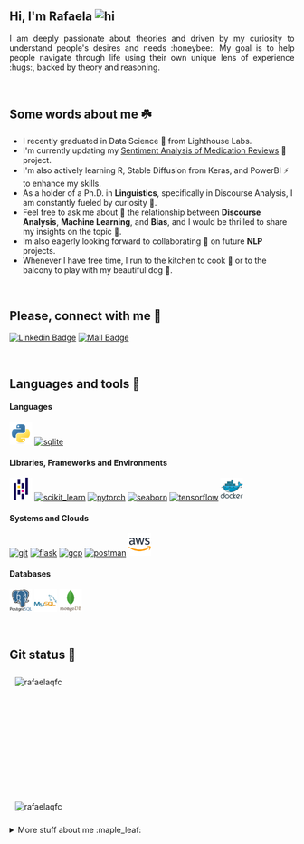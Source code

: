 
<br>

## Hi, I'm Rafaela <img src="https://user-images.githubusercontent.com/1303154/88677602-1635ba80-d120-11ea-84d8-d263ba5fc3c0.gif" width="28px" height="28px" alt="hi">

<p h4 align="justify"> I am deeply passionate about theories and driven by my curiosity to understand people's desires and needs :honeybee:. My goal is to help people navigate through life using their own unique lens of experience :hugs:, backed by theory and reasoning. </h4> </p>

<br>

## Some words about me :shamrock:

- I recently graduated in Data Science :disguised_face: from Lighthouse Labs.
- I'm currently updating my [Sentiment Analysis of Medication Reviews](https://github.com/rafaelaqfc/Sentiment-Analysis-of-Medication-Reviews-Project.git) :telescope: project.
- I'm also actively learning R, Stable Diffusion from Keras, and PowerBI ⚡ to enhance my skills. 
- As a holder of a Ph.D. in **Linguistics**, specifically in Discourse Analysis, I am constantly fueled by curiosity :speak_no_evil:. 
- Feel free to ask me about :speech_balloon: the relationship between **Discourse Analysis**, **Machine Learning**, and **Bias**, and I would be thrilled to share my insights on the topic :thinking:. 
- Im also eagerly looking forward to collaborating :dancers: on future **NLP** projects.
- Whenever I have free time, I run to the kitchen to cook :stuffed_flatbread: or to the balcony to play with my beautiful dog :dog:.

<br>

## Please, connect with me :mushroom:

 [![Linkedin Badge](https://img.shields.io/badge/-Rafaela-0e76a8?style=flat&labelColor=0e76a8&logo=linkedin&logoColor=white)](https://www.linkedin.com/in/rafaelaqfcordeiro/)
 [![Mail Badge](https://img.shields.io/badge/-rqfcordeiro-c0392b?style=flat&labelColor=c0392b&logo=gmail&logoColor=white)](mailto:rqfcordeiro@gmail.com)
 
<br>

## Languages and tools :toolbox:

#### Languages
<a href="https://www.python.org" target="_blank" rel="noreferrer"> <img src="https://raw.githubusercontent.com/devicons/devicon/master/icons/python/python-original.svg" alt="python" width="40" height="40"/></a> 
<a href="https://www.sqlite.org/" target="_blank" rel="noreferrer"> <img src="https://www.vectorlogo.zone/logos/sqlite/sqlite-icon.svg" alt="sqlite" width="40" height="40"/></a>

#### Libraries, Frameworks and Environments
<a href="https://pandas.pydata.org/" target="_blank" rel="noreferrer"><img src="https://raw.githubusercontent.com/devicons/devicon/2ae2a900d2f041da66e950e4d48052658d850630/icons/pandas/pandas-original.svg" alt="pandas" width="40" height="40"/></a>
<a href="https://scikit-learn.org/" target="_blank" rel="noreferrer"><img src="https://upload.wikimedia.org/wikipedia/commons/0/05/Scikit_learn_logo_small.svg" alt="scikit_learn" width="40" height="40"/></a>
<a href="https://pytorch.org/" target="_blank" rel="noreferrer"> <img src="https://www.vectorlogo.zone/logos/pytorch/pytorch-icon.svg" alt="pytorch" width="40" height="40"/></a>
<a href="https://seaborn.pydata.org/" target="_blank" rel="noreferrer"> <img src="https://seaborn.pydata.org/_images/logo-mark-lightbg.svg" alt="seaborn" width="40" height="40"/></a> 
<a href="https://www.tensorflow.org" target="_blank" rel="noreferrer"><img src="https://www.vectorlogo.zone/logos/tensorflow/tensorflow-icon.svg" alt="tensorflow" width="40" height="40"/></a>
<a href="https://www.docker.com/" target="_blank" rel="noreferrer"><img src="https://raw.githubusercontent.com/devicons/devicon/master/icons/docker/docker-original-wordmark.svg" alt="docker" width="40" height="40"/></a>

#### Systems and Clouds
<a href="https://git-scm.com/" target="_blank" rel="noreferrer"> <img src="https://www.vectorlogo.zone/logos/git-scm/git-scm-icon.svg" alt="git" width="40" height="40"/></a>
<a href="https://flask.palletsprojects.com/" target="_blank" rel="noreferrer"> <img src="https://www.vectorlogo.zone/logos/pocoo_flask/pocoo_flask-icon.svg" alt="flask" width="40" height="40"/></a>
<a href="https://cloud.google.com" target="_blank" rel="noreferrer"> <img src="https://www.vectorlogo.zone/logos/google_cloud/google_cloud-icon.svg" alt="gcp" width="40" height="40"/></a>
<a href="https://postman.com" target="_blank" rel="noreferrer"> <img src="https://www.vectorlogo.zone/logos/getpostman/getpostman-icon.svg" alt="postman" width="40" height="40"/></a>
<a href="https://aws.amazon.com" target="_blank" rel="noreferrer"> <img src="https://raw.githubusercontent.com/devicons/devicon/master/icons/amazonwebservices/amazonwebservices-original-wordmark.svg" alt="aws" width="40" height="40"/></a>

#### Databases
<a href="https://www.postgresql.org" target="_blank" rel="noreferrer"> <img src="https://raw.githubusercontent.com/devicons/devicon/master/icons/postgresql/postgresql-original-wordmark.svg" alt="postgresql" width="40" height="40"/></a>
<img src="https://raw.githubusercontent.com/devicons/devicon/master/icons/mysql/mysql-original-wordmark.svg" alt="mysql" width="40" height="40"/></a>
<a href="https://www.mongodb.com/" target="_blank" rel="noreferrer"> <img src="https://raw.githubusercontent.com/devicons/devicon/master/icons/mongodb/mongodb-original-wordmark.svg" alt="mongodb" width="40" height="40"/></a> 
<a href="https://www.mysql.com/" target="_blank" rel="noreferrer"></a>

<br>

## Git status :rainbow:
<p align="left">
  <img align="left" src="https://github-readme-stats.vercel.app/api/top-langs?username=rafaelaqfc&show_icons=true&locale=en&theme=tokyonight" alt="rafaelaqfc" style="border:none; padding: 10px; width: 400px; height: 200px;"/>
  <!--- <img align="left" src="https://github-readme-stats.vercel.app/api?username=rafaelaqfc&show_icons=true&locale=en&theme=tokyonight&hide=issues" alt="rafaelaqfc" style="border:none; padding: 10px; width: 400px; height: 200px;"/> -->
<p align="left">
  <img src="https://github-readme-streak-stats.herokuapp.com/?user=rafaelaqfc&theme=tokyonight&hide=contribs,prs" alt="rafaelaqfc" style="border:none; padding: 10px; width: 400px; height: 200px;" />
</p>

<details>
<summary> 
  More stuff about me :maple_leaf: 
</summary>
<br>

### Coding stats :custard:
<!--START_SECTION:waka-->

```txt
From: 13 April 2023 - To: 21 March 2025

Total Time: 235 hrs 20 mins

Python           208 hrs 48 mins >>>>>>>>>>>>>>>>>>>>>>---   88.72 %
Markdown         9 hrs 40 mins   >------------------------   04.11 %
Other            5 hrs 42 mins   >------------------------   02.42 %
TOML             2 hrs 44 mins   -------------------------   01.16 %
Bash             2 hrs 9 mins    -------------------------   00.92 %
YAML             2 hrs 8 mins    -------------------------   00.91 %
Text             1 hr 12 mins    -------------------------   00.52 %
JSON             40 mins         -------------------------   00.29 %
XML              30 mins         -------------------------   00.22 %
CSV              28 mins         -------------------------   00.20 %
```

<!--END_SECTION:waka-->

<br>

### Favourite quotes :star:

"[...] Yet many people only notice the solid world they have been conditioned to think of as more real...while all about them diamond glaciers creak and star-volcanoes thunder. 

But what about ideas? Why do some people have better ideas than others?

Ideas grow like flowers here. Some are common ideas, found everywhere... but if you want the rarer ideas, the more exotic blossoms, you have to travel further. Artists, scientists, philosophers... they're the pioneers of these territories.

But you're saying anybody could explore this place if they wanted to?

Yes, that's why Promethea's enemies find her so threatening. It's what she represents." (by Alan Moore in *Promethea* (v. 5))

<br> :fire:

"Un hombre del pueblo de Neguá, en la costa de Colombia, pudo subir al alto cielo.

A la vuelta, contó. Dijo que había contemplado, desde allá arriba, la vida humana. Y dijo que somos un mar de fueguitos.

-El mundo es eso – reveló -. Un montón de gente, un mar de fueguitos.

Cada persona brilla con luz propia entre todas las demás. No hay dos fuegos iguales. Hay fuegos grandes y fuegos chicos y fuegos de todos los colores. Hay gente de fuego sereno, que ni se entera del viento, y gente de fuego loco, que llena el aire de chispas. Algunos fuegos, fuegos bobos, no alumbran ni queman; pero otros arden la vida con tantas ganas que no se puede mirarlos sin parpadear, y quien se acerca, se enciende." (by Eduardo Galeano in *El mundo*, published in *El libro de los abrazos*)

<br> :racehorse:

"[...] Tentando pôr em frases a minha mais oculta e sutil sensação – e desobedecendo à minha necessidade exigente de veracidade – eu diria: se pudesse ter escolhido queria ter nascido cavalo. Mas – quem sabe – talvez o cavalo ele-mesmo não sinta o grande símbolo da vida livre que nós sentimos nele. Devo então concluir que o cavalo seria sobretudo para ser sentido por mim? O cavalo representa a animalidade bela e solta do ser humano? O melhor do cavalo o ente humano já tem? Então abdico de ser um cavalo e com glória passo para a minha humanidade. O cavalo me indica o que sou." (by Clarice Lispector in *Seco estudo de cavalos*, published in *Onde estivestes de noite*)

</br>

### If you are interested :lotus_position:

- [Resume](https://resume.creddle.io/resume/3uqfavqif9y) :clipboard:
- [Journal](https://www.visualcv.com/pdfs/2977209) :newspaper_roll: 

</details>